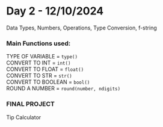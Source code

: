 # Day 2 - 12/10/2024
Data Types, Numbers, Operations, Type Conversion, f-string

### Main Functions used:
TYPE OF VARIABLE = `type()`  
CONVERT TO INT = `int()`  
CONVERT TO FLOAT = `float()`  
CONVERT TO STR = `str()`  
CONVERT TO BOOLEAN = `bool()`  
ROUND A NUMBER = `round(number, ndigits)`

### FINAL PROJECT
Tip Calculator